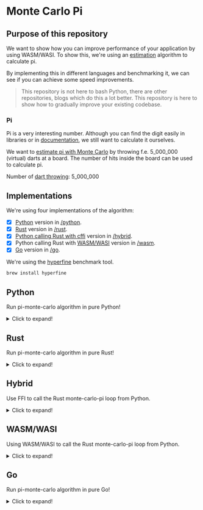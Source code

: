 # Monte Carlo Pi

## Purpose of this repository

We want to show how you can improve performance of your application by using WASM/WASI. 
To show this, we're using an [estimation](https://www.youtube.com/watch?v=MhbT7EvYN0c) algorithm to calculate pi.

By implementing this in different languages and benchmarking it, we can see if you can achieve some speed improvements.

> This repository is not here to bash Python, there are other repositories, blogs which do this a lot better. This repository is here to show how to gradually improve your existing codebase.

### Pi
Pi is a very interesting number. Although you can find the digit easily in libraries or in [documentation](http://www.geom.uiuc.edu/~huberty/math5337/groupe/digits.html), we still want to calculate it ourselves.

We want to [estimate pi with Monte Carlo](https://academo.org/demos/estimating-pi-monte-carlo/) by throwing f.e. 5_000_000 (virtual) darts at a board. The number of hits inside the board can be used to calculate pi.

Number of [dart throwing](https://www.youtube.com/watch?v=6nhgLmzjgXM): 5_000_000


## Implementations

We're using four implementations of the algorithm:
- [x] [Python](https://www.python.org/) version in [/python](/python).
- [x] [Rust](https://www.rust-lang.org/) version in [/rust](/rust).
- [x] [Python calling Rust with cffi](https://bheisler.github.io/post/calling-rust-in-python/) version in [/hybrid](/hybrid).
- [x] Python calling Rust with [WASM/WASI](https://wasi.dev/) version in [/wasm](/wasm).
- [x] [Go](https://golang.org) version in [/go](/go).

We're using the [hyperfine](https://github.com/sharkdp/hyperfine) benchmark tool.

```bash
brew install hyperfine
```

## Python

Run pi-monte-carlo algorithm in pure Python!
<details>
  <summary>Click to expand!</summary>

  ### Execute

  ```bash
  python python/pi-monte-carlo.py
  ```

  ### Benchmark

  Commando:
  ``` bash
  hyperfine -w 2 -m 10 'python python/pi-monte-carlo.py'
  ```

  Result (Ran on my macbook pro):
  ```
  Benchmark #1: python python/pi-monte-carlo.py
    Time (mean ± σ):      4.007 s ±  0.031 s    [User: 3.887 s, System: 0.094 s]
    Range (min … max):    3.954 s …  4.044 s    10 runs
  ```
</details>

## Rust

Run pi-monte-carlo algorithm in pure Rust!

<details>
  <summary>Click to expand!</summary>

   ### Execute

  ```bash
  cargo run --manifest-path rust/pi-monte-carlo/Cargo.toml
  ```

  ### Benchmark

  Commando:
  ``` bash
  cargo build --release --manifest-path rust/pi-monte-carlo/Cargo.toml
  hyperfine -w 2 -m 10 './rust/pi-monte-carlo/target/release/pi-monte-carlo'
  ```

  Result (Ran on my macbook pro):
  ```
  Benchmark #1: ./rust/pi-monte-carlo/target/release/pi-monte-carlo
    Time (mean ± σ):      73.9 ms ±   1.0 ms    [User: 68.3 ms, System: 3.5 ms]
    Range (min … max):    72.2 ms …  76.2 ms    36 runs
  ```
</details>

## Hybrid

Use FFI to call the Rust monte-carlo-pi loop from Python.

<details>
  <summary>Click to expand!</summary>

  ### Execute

  ```bash
  cargo build --release --manifest-path hybrid/pi-monte-carlo/Cargo.toml
  python hybrid/pi-monte-carlo.py
  ```

  ### Benchmark

  Commando:
  ``` bash
  cargo build --release --manifest-path hybrid/pi-monte-carlo/Cargo.toml
  hyperfine -w 2 -m 10 'python hybrid/pi-monte-carlo.py'
  ```

  Result (Ran on my macbook pro):
  ```
  Benchmark #1: python hybrid/pi-monte-carlo.py
    Time (mean ± σ):     296.6 ms ±   5.4 ms    [User: 169.2 ms, System: 107.0 ms]
    Range (min … max):   289.5 ms … 304.7 ms    10 runs
  ```

  ### Advantage

  Fast

  ### Disadvantage

  Target specific libs. For each OS you have a different binary. For mac for a `.dylib` file. For windows a `.dll`.
</details>

## WASM/WASI

Using WASM/WASI to call the Rust monte-carlo-pi loop from Python.

<details>
  <summary>Click to expand!</summary>

  ### Execute

  ```bash
  cargo build --target wasm32-wasi --release --manifest-path wasm/pi-monte-carlo/Cargo.toml
  ln -s wasm/pi-monte-carlo/target/wasm32-wasi/release/pi_monte_carlo.wasm wasm/pi_monte_carlo.wasm
  wasm-gc wasm/pi-monte-carlo/target/wasm32-wasi/release/pi_monte_carlo.wasm
  python wasm/pi-monte-carlo.py
  ```

  ### Benchmark

  Commando:
  ``` bash
  cargo build --target wasm32-wasi --release --manifest-path wasm/pi-monte-carlo/Cargo.toml
  ln -s wasm/pi-monte-carlo/target/wasm32-wasi/release/pi_monte_carlo.wasm wasm
  hyperfine -w 2 -m 10 'python wasm/pi-monte-carlo.py'
  ```

  Result (Ran on my macbook pro):
  ```
  Benchmark #1: python wasm/pi-monte-carlo.py
    Time (mean ± σ):      2.056 s ±  0.060 s    [User: 1.917 s, System: 0.111 s]
    Range (min … max):    1.991 s …  2.180 s    10 runs
  ```

  ### Advantage
  - No platform specific binaries.
  - Sandboxed environment.
  - Can be called from almost any language / platform.

  ### Disadvantage

  - Not so fast

</details>

## Go

Run pi-monte-carlo algorithm in pure Go!

<details>
  <summary>Click to expand!</summary>

### Build

```bash
go build .
```

### Execute

```shell
./pi-monte-carlo
```

### Benchmark

```shell
hyperfine -w 2 -m 10 ./pi-monte-carlo
```

Result (Ran on my macbook pro):

```shell
Benchmark #1: ./pi-monte-carlo
  Time (mean ± σ):      51.8 ms ±   0.9 ms    [User: 47.9 ms, System: 2.8 ms]
  Range (min … max):    50.7 ms …  55.1 ms    50 runs
```

### Advantage

- Super fast (fastest benchmark from all experiments)
- Imperitive easy to understand code

### Disavantage

- Has to be compiled for specific OS and target platform

</details>
